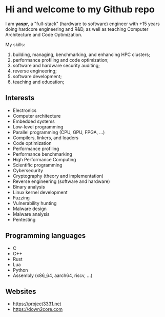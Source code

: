 # Hi and welcome to my Github repo

I am **yaspr**, a "full-stack" (hardware to software) engineer with +15 years doing hardcore engineering and R&D, as well as teaching Computer Architecture and Code Optimization.

My skills: 
  1) building, managing, benchmarking, and enhancing HPC clusters;
  2) performance profiling and code optimization;
  3) software and hardware security auditing;
  4) reverse engineering;
  5) software development;
  6) teaching and education;
     
## Interests
  - Electronics
  - Computer architecture
  - Embedded systems 
  - Low-level programming
  - Parallel programming (CPU, GPU, FPGA, ...)
  - Compilers, linkers, and loaders 
  - Code optimization
  - Performance profiling
  - Performance benchmarking
  - High Performance Computing
  - Scientific programming
  - Cybersecurity
  - Cryptography (theory and implementation)
  - Reverse engineering (software and hardware)
  - Binary analysis
  - Linux kernel development
  - Fuzzing
  - Vulnerability hunting
  - Malware design
  - Malware analysis
  - Pentesting

## Programming languages
  - C
  - C++
  - Rust
  - Lua
  - Python
  - Assembly (x86_64, aarch64, riscv, ...)
    
## Websites
  - https://project3331.net
  - https://down2core.com
